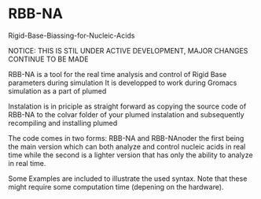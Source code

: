 # RBB-NA
Rigid-Base-Biassing-for-Nucleic-Acids

NOTICE: THIS IS STIL UNDER ACTIVE DEVELOPMENT, MAJOR CHANGES CONTINUE TO BE MADE

RBB-NA is a tool for the real time analysis and control of Rigid Base parameters during simulation
It is developped to work during Gromacs simulation as a part of plumed

Instalation is in priciple as straight forward as copying the source code of RBB-NA to the colvar folder of your plumed instalation
and subsequently recompiling and installing plumed

The code comes in two forms: RBB-NA and RBB-NAnoder the first being the main version which can both analyze and control nucleic acids in real time
while the second is a lighter version that has only the ability to analyze in real time. 

Some Examples are included to illustrate the used syntax. Note that these might require some computation time (depening on the hardware).

